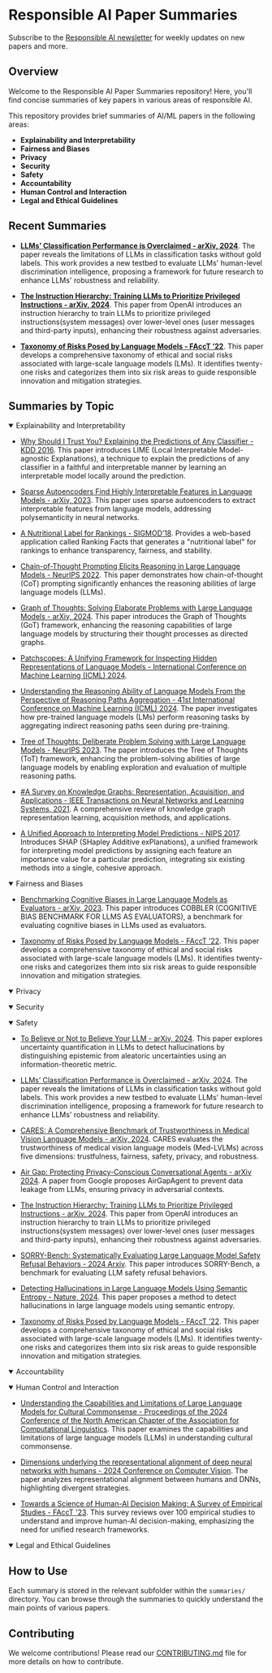 # Responsible AI Paper Summaries

Subscribe to the [Responsible AI newsletter](https://airesponsibly.substack.com/) for weekly updates on new papers and more.

## Overview

Welcome to the Responsible AI Paper Summaries repository! Here, you'll find concise summaries of key papers in various areas of responsible AI.

This repository provides brief summaries of AI/ML papers in the following areas:
- **Explainability and Interpretability**
- **Fairness and Biases**
- **Privacy**
- **Security**
- **Safety**
- **Accountability**
- **Human Control and Interaction**
- **Legal and Ethical Guidelines**

## Recent Summaries
 - **[LLMs’ Classification Performance is Overclaimed - arXiv, 2024](summaries/safety/llm_classification_performance.md)**. The paper reveals the limitations of LLMs in classification tasks without gold labels. This work provides a new testbed to evaluate LLMs' human-level discrimination intelligence, proposing a framework for future research to enhance LLMs' robustness and reliability.

 - **[The Instruction Hierarchy: Training LLMs to Prioritize Privileged Instructions - arXiv, 2024](summaries/safety/instruction_hierarchy_llm.md)**. This paper from OpenAI introduces an instruction hierarchy to train LLMs to prioritize privileged instructions(system messages) over lower-level ones (user messages and third-party inputs), enhancing their robustness against adversaries.

 - **[Taxonomy of Risks Posed by Language Models - FAccT ’22](summaries/safety/risk_taxonomy_llms.md)**. This paper develops a comprehensive taxonomy of ethical and social risks associated with large-scale language models (LMs). It identifies twenty-one risks and categorizes them into six risk areas to guide responsible innovation and mitigation strategies.


## Summaries by Topic

<details open>
  <summary>Explainability and Interpretability</summary>
  <p>

  - [Why Should I Trust You? Explaining the Predictions of Any Classifier - KDD 2016](summaries/explainability/LIME.md). This paper introduces LIME (Local Interpretable Model-agnostic Explanations), a technique to explain the predictions of any classifier in a faithful and interpretable manner by learning an interpretable model locally around the prediction.

  - [Sparse Autoencoders Find Highly Interpretable Features in Language Models - arXiv, 2023](summaries/explainability/SAE-interpret.md). This paper uses sparse autoencoders to extract interpretable features from language models, addressing polysemanticity in neural networks.

  - [A Nutritional Label for Rankings - SIGMOD’18](summaries/explainability/Nutritional_Label.md). Provides a web-based application called Ranking Facts that generates a "nutritional label" for rankings to enhance transparency, fairness, and stability.

  - [Chain-of-Thought Prompting Elicits Reasoning in Large Language Models - NeurIPS 2022](summaries/explainability/CoT.md). This paper demonstrates how chain-of-thought (CoT) prompting significantly enhances the reasoning abilities of large language models (LLMs).

  - [Graph of Thoughts: Solving Elaborate Problems with Large Language Models - arXiv, 2024](summaries/explainability/GoT.md). This paper introduces the Graph of Thoughts (GoT) framework, enhancing the reasoning capabilities of large language models by structuring their thought processes as directed graphs.

  - [Patchscopes: A Unifying Framework for Inspecting Hidden Representations of Language Models - International Conference on Machine Learning (ICML) 2024](summaries/explainability/Patchscopes.md). 

  - [Understanding the Reasoning Ability of Language Models From the Perspective of Reasoning Paths Aggregation - 41st International Conference on Machine Learning (ICML) 2024](summaries/explainability/LLM_random_walk.md). The paper investigates how pre-trained language models (LMs) perform reasoning tasks by aggregating indirect reasoning paths seen during pre-training.

  - [Tree of Thoughts: Deliberate Problem Solving with Large Language Models - NeurIPS 2023](summaries/explainability/ToT.md). The paper introduces the Tree of Thoughts (ToT) framework, enhancing the problem-solving abilities of large language models by enabling exploration and evaluation of multiple reasoning paths.

  - [#A Survey on Knowledge Graphs: Representation, Acquisition, and Applications - IEEE Transactions on Neural Networks and Learning Systems, 2021](summaries/explainability/knowlege_graphs_survey.md). A comprehensive review of knowledge graph representation learning, acquisition methods, and applications.

  - [A Unified Approach to Interpreting Model Predictions - NIPS 2017](summaries/explainability/SHAP.md). Introduces SHAP (SHapley Additive exPlanations), a unified framework for interpreting model predictions by assigning each feature an importance value for a particular prediction, integrating six existing methods into a single, cohesive approach.

  </p>
</details>

<details open>
  <summary>Fairness and Biases</summary>
  <p>

  - [Benchmarking Cognitive Biases in Large Language Models as Evaluators - arXiv, 2023](summaries/fairness_bias/llm_evaluators_bias.md). This paper introduces COBBLER (COGNITIVE BIAS BENCHMARK FOR LLMS AS EVALUATORS), a benchmark for evaluating cognitive biases in LLMs used as evaluators.

  - [Taxonomy of Risks Posed by Language Models - FAccT ’22](summaries/fairness_bias/risk_taxonomy_llms.md). This paper develops a comprehensive taxonomy of ethical and social risks associated with large-scale language models (LMs). It identifies twenty-one risks and categorizes them into six risk areas to guide responsible innovation and mitigation strategies.

  </p>
</details>

<details open>
  <summary>Privacy</summary>
  <p>

  </p>
</details>

<details open>
  <summary>Security</summary>
  <p>

  </p>
</details>

<details open>
  <summary>Safety</summary>
  <p>

  - [To Believe or Not to Believe Your LLM - arXiv, 2024](summaries/safety/believe_or_not.md). This paper explores uncertainty quantification in LLMs to detect hallucinations by distinguishing epistemic from aleatoric uncertainties using an information-theoretic metric.

  - [LLMs’ Classification Performance is Overclaimed - arXiv, 2024](summaries/safety/llm_classification_performance.md). The paper reveals the limitations of LLMs in classification tasks without gold labels. This work provides a new testbed to evaluate LLMs' human-level discrimination intelligence, proposing a framework for future research to enhance LLMs' robustness and reliability.

  - [CARES: A Comprehensive Benchmark of Trustworthiness in Medical Vision Language Models - arXiv, 2024](summaries/safety/CARES.md). CARES evaluates the trustworthiness of medical vision language models (Med-LVLMs) across five dimensions: trustfulness, fairness, safety, privacy, and robustness.

  - [Air Gap: Protecting Privacy-Conscious Conversational Agents - arXiv 2024](summaries/safety/AirGap.md). A paper from Google proposes AirGapAgent to prevent data leakage from LLMs, ensuring privacy in adversarial contexts.

  - [The Instruction Hierarchy: Training LLMs to Prioritize Privileged Instructions - arXiv, 2024](summaries/safety/instruction_hierarchy_llm.md). This paper from OpenAI introduces an instruction hierarchy to train LLMs to prioritize privileged instructions(system messages) over lower-level ones (user messages and third-party inputs), enhancing their robustness against adversaries.

  - [SORRY-Bench: Systematically Evaluating Large Language Model Safety Refusal Behaviors - 2024 Arxiv](summaries/safety/SORRY_Bench.md). This paper introduces SORRY-Bench, a benchmark for evaluating LLM safety refusal behaviors.

  - [Detecting Hallucinations in Large Language Models Using Semantic Entropy - Nature, 2024](summaries/safety/detecting_hallucinations.md). This paper proposes a method to detect hallucinations in large language models using semantic entropy.

  - [Taxonomy of Risks Posed by Language Models - FAccT ’22](summaries/safety/risk_taxonomy_llms.md). This paper develops a comprehensive taxonomy of ethical and social risks associated with large-scale language models (LMs). It identifies twenty-one risks and categorizes them into six risk areas to guide responsible innovation and mitigation strategies.

  </p>
</details>

<details open>
  <summary>Accountability</summary>
  <p>

  </p>
</details>

<details open>
  <summary>Human Control and Interaction</summary>
  <p>

  - [Understanding the Capabilities and Limitations of Large Language Models for Cultural Commonsense - Proceedings of the 2024 Conference of the North American Chapter of the Association for Computational Linguistics](summaries/human_control_interaction/llm_limitations.md). This paper examines the capabilities and limitations of large language models (LLMs) in understanding cultural commonsense.

  - [Dimensions underlying the representational alignment of deep neural networks with humans - 2024 Conference on Computer Vision](summaries/human_control_interaction/DNN_Humans_Alignment.md). The paper analyzes representational alignment between humans and DNNs, highlighting divergent strategies.

  - [Towards a Science of Human-AI Decision Making: A Survey of Empirical Studies - FAccT '23](summaries/human_control_interaction/Survey_100Papers.md). This survey reviews over 100 empirical studies to understand and improve human-AI decision-making, emphasizing the need for unified research frameworks.

  </p>
</details>

<details open>
  <summary>Legal and Ethical Guidelines</summary>
  <p>

  </p>
</details>

## How to Use

Each summary is stored in the relevant subfolder within the `summaries/` directory. You can browse through the summaries to quickly understand the main points of various papers.

## Contributing

We welcome contributions! Please read our [CONTRIBUTING.md](CONTRIBUTING.md) file for more details on how to contribute.
